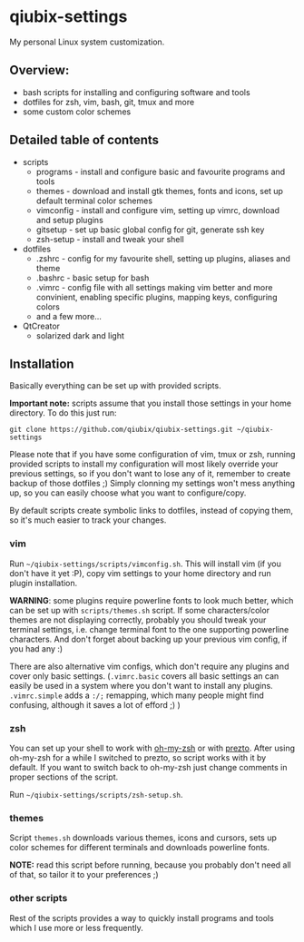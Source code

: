 # qiubix-settings
My personal Linux system customization.

## Overview:
* bash scripts for installing and configuring software and tools
* dotfiles for zsh, vim, bash, git, tmux and more
* some custom color schemes

## Detailed table of contents
* scripts
  * programs - install and configure basic and favourite programs and tools
  * themes - download and install gtk themes, fonts and icons, set up default terminal color schemes
  * vimconfig - install and configure vim, setting up vimrc, download and setup plugins
  * gitsetup - set up basic global config for git, generate ssh key
  * zsh-setup - install and tweak your shell
* dotfiles
  * .zshrc - config for my favourite shell, setting up plugins, aliases and theme
  * .bashrc - basic setup for bash
  * .vimrc - config file with all settings making vim better and more convinient, enabling specific plugins, mapping keys, configuring colors
  * and a few more...
* QtCreator
  * solarized dark and light

## Installation
Basically everything can be set up with provided scripts.

**Important note:** scripts assume that you install those settings in your home directory. To do this just run:

`git clone https://github.com/qiubix/qiubix-settings.git ~/qiubix-settings`

Please note that if you have some configuration of vim, tmux or zsh, running provided scripts to install my configuration will most likely override your previous settings, so if you don't want to lose any of it, remember to create backup of those dotfiles ;) Simply clonning my settings won't mess anything up, so you can easily choose what you want to configure/copy.

By default scripts create symbolic links to dotfiles, instead of copying them, so it's much easier to track your changes.

### vim
Run `~/qiubix-settings/scripts/vimconfig.sh`. This will install vim (if you don't have it yet :P), copy vim settings to your home directory and run plugin installation.

**WARNING**: some plugins require powerline fonts to look much better, which can be set up with `scripts/themes.sh` script. If some characters/color themes are not displaying correctly, probably you should tweak your terminal settings, i.e. change terminal font to the one supporting powerline characters. And don't forget about backing up your previous vim config, if you had any :)

There are also alternative vim configs, which don't require any plugins and cover only basic settings. (`.vimrc.basic` covers all basic settings an can easily be used in a system where you don't want to install any plugins. `.vimrc.simple` adds a `:/;` remapping, which many people might find confusing, although it saves a lot of efford ;) )

### zsh
You can set up your shell to work with [oh-my-zsh](https://github.com/robbyrussell/oh-my-zsh) or with [prezto](https://github.com/sorin-ionescu/prezto). After using oh-my-zsh for a while I switched to prezto, so script works with it by default. If you want to switch back to oh-my-zsh just change comments in proper sections of the script.

Run `~/qiubix-settings/scripts/zsh-setup.sh`.

### themes
Script `themes.sh` downloads various themes, icons and cursors, sets up color schemes for different terminals and downloads powerline fonts.

**NOTE:** read this script before running, because you probably don't need all of that, so tailor it to your preferences ;)

### other scripts
Rest of the scripts provides a way to quickly install programs and tools which I use more or less frequently.
